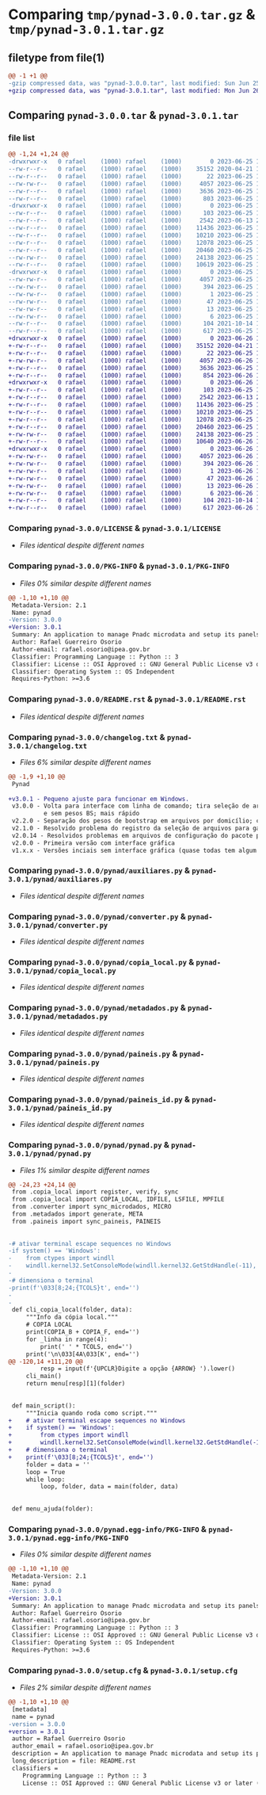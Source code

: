 # Comparing `tmp/pynad-3.0.0.tar.gz` & `tmp/pynad-3.0.1.tar.gz`

## filetype from file(1)

```diff
@@ -1 +1 @@
-gzip compressed data, was "pynad-3.0.0.tar", last modified: Sun Jun 25 14:53:22 2023, max compression
+gzip compressed data, was "pynad-3.0.1.tar", last modified: Mon Jun 26 13:26:07 2023, max compression
```

## Comparing `pynad-3.0.0.tar` & `pynad-3.0.1.tar`

### file list

```diff
@@ -1,24 +1,24 @@
-drwxrwxr-x   0 rafael    (1000) rafael    (1000)        0 2023-06-25 14:53:22.956679 pynad-3.0.0/
--rw-r--r--   0 rafael    (1000) rafael    (1000)    35152 2020-04-21 13:59:39.000000 pynad-3.0.0/LICENSE
--rw-r--r--   0 rafael    (1000) rafael    (1000)       22 2023-06-25 13:22:31.000000 pynad-3.0.0/MANIFEST.in
--rw-rw-r--   0 rafael    (1000) rafael    (1000)     4057 2023-06-25 14:53:22.956679 pynad-3.0.0/PKG-INFO
--rw-r--r--   0 rafael    (1000) rafael    (1000)     3636 2023-06-25 14:51:28.000000 pynad-3.0.0/README.rst
--rw-r--r--   0 rafael    (1000) rafael    (1000)      803 2023-06-25 13:21:18.000000 pynad-3.0.0/changelog.txt
-drwxrwxr-x   0 rafael    (1000) rafael    (1000)        0 2023-06-25 14:53:22.956679 pynad-3.0.0/pynad/
--rw-r--r--   0 rafael    (1000) rafael    (1000)      103 2023-06-25 14:09:36.000000 pynad-3.0.0/pynad/__init__.py
--rw-r--r--   0 rafael    (1000) rafael    (1000)     2542 2023-06-13 23:56:24.000000 pynad-3.0.0/pynad/auxiliares.py
--rw-r--r--   0 rafael    (1000) rafael    (1000)    11436 2023-06-25 14:11:15.000000 pynad-3.0.0/pynad/converter.py
--rw-r--r--   0 rafael    (1000) rafael    (1000)    10210 2023-06-25 14:11:15.000000 pynad-3.0.0/pynad/copia_local.py
--rw-r--r--   0 rafael    (1000) rafael    (1000)    12078 2023-06-25 14:11:15.000000 pynad-3.0.0/pynad/metadados.py
--rw-r--r--   0 rafael    (1000) rafael    (1000)    20460 2023-06-25 14:11:15.000000 pynad-3.0.0/pynad/paineis.py
--rw-rw-r--   0 rafael    (1000) rafael    (1000)    24138 2023-06-25 14:11:15.000000 pynad-3.0.0/pynad/paineis_id.py
--rw-r--r--   0 rafael    (1000) rafael    (1000)    10619 2023-06-25 14:47:47.000000 pynad-3.0.0/pynad/pynad.py
-drwxrwxr-x   0 rafael    (1000) rafael    (1000)        0 2023-06-25 14:53:22.956679 pynad-3.0.0/pynad.egg-info/
--rw-rw-r--   0 rafael    (1000) rafael    (1000)     4057 2023-06-25 14:53:22.000000 pynad-3.0.0/pynad.egg-info/PKG-INFO
--rw-rw-r--   0 rafael    (1000) rafael    (1000)      394 2023-06-25 14:53:22.000000 pynad-3.0.0/pynad.egg-info/SOURCES.txt
--rw-rw-r--   0 rafael    (1000) rafael    (1000)        1 2023-06-25 14:53:22.000000 pynad-3.0.0/pynad.egg-info/dependency_links.txt
--rw-rw-r--   0 rafael    (1000) rafael    (1000)       47 2023-06-25 14:53:22.000000 pynad-3.0.0/pynad.egg-info/entry_points.txt
--rw-rw-r--   0 rafael    (1000) rafael    (1000)       13 2023-06-25 14:53:22.000000 pynad-3.0.0/pynad.egg-info/requires.txt
--rw-rw-r--   0 rafael    (1000) rafael    (1000)        6 2023-06-25 14:53:22.000000 pynad-3.0.0/pynad.egg-info/top_level.txt
--rw-r--r--   0 rafael    (1000) rafael    (1000)      104 2021-10-14 15:54:16.000000 pynad-3.0.0/pyproject.toml
--rw-r--r--   0 rafael    (1000) rafael    (1000)      617 2023-06-25 14:53:22.956679 pynad-3.0.0/setup.cfg
+drwxrwxr-x   0 rafael    (1000) rafael    (1000)        0 2023-06-26 13:26:07.562101 pynad-3.0.1/
+-rw-r--r--   0 rafael    (1000) rafael    (1000)    35152 2020-04-21 13:59:39.000000 pynad-3.0.1/LICENSE
+-rw-r--r--   0 rafael    (1000) rafael    (1000)       22 2023-06-25 13:22:31.000000 pynad-3.0.1/MANIFEST.in
+-rw-rw-r--   0 rafael    (1000) rafael    (1000)     4057 2023-06-26 13:26:07.562101 pynad-3.0.1/PKG-INFO
+-rw-r--r--   0 rafael    (1000) rafael    (1000)     3636 2023-06-25 14:51:28.000000 pynad-3.0.1/README.rst
+-rw-r--r--   0 rafael    (1000) rafael    (1000)      854 2023-06-26 13:25:14.000000 pynad-3.0.1/changelog.txt
+drwxrwxr-x   0 rafael    (1000) rafael    (1000)        0 2023-06-26 13:26:07.562101 pynad-3.0.1/pynad/
+-rw-r--r--   0 rafael    (1000) rafael    (1000)      103 2023-06-25 14:09:36.000000 pynad-3.0.1/pynad/__init__.py
+-rw-r--r--   0 rafael    (1000) rafael    (1000)     2542 2023-06-13 23:56:24.000000 pynad-3.0.1/pynad/auxiliares.py
+-rw-r--r--   0 rafael    (1000) rafael    (1000)    11436 2023-06-25 14:11:15.000000 pynad-3.0.1/pynad/converter.py
+-rw-r--r--   0 rafael    (1000) rafael    (1000)    10210 2023-06-25 14:11:15.000000 pynad-3.0.1/pynad/copia_local.py
+-rw-r--r--   0 rafael    (1000) rafael    (1000)    12078 2023-06-25 14:11:15.000000 pynad-3.0.1/pynad/metadados.py
+-rw-r--r--   0 rafael    (1000) rafael    (1000)    20460 2023-06-25 14:11:15.000000 pynad-3.0.1/pynad/paineis.py
+-rw-rw-r--   0 rafael    (1000) rafael    (1000)    24138 2023-06-25 14:11:15.000000 pynad-3.0.1/pynad/paineis_id.py
+-rw-r--r--   0 rafael    (1000) rafael    (1000)    10640 2023-06-26 13:23:30.000000 pynad-3.0.1/pynad/pynad.py
+drwxrwxr-x   0 rafael    (1000) rafael    (1000)        0 2023-06-26 13:26:07.562101 pynad-3.0.1/pynad.egg-info/
+-rw-rw-r--   0 rafael    (1000) rafael    (1000)     4057 2023-06-26 13:26:07.000000 pynad-3.0.1/pynad.egg-info/PKG-INFO
+-rw-rw-r--   0 rafael    (1000) rafael    (1000)      394 2023-06-26 13:26:07.000000 pynad-3.0.1/pynad.egg-info/SOURCES.txt
+-rw-rw-r--   0 rafael    (1000) rafael    (1000)        1 2023-06-26 13:26:07.000000 pynad-3.0.1/pynad.egg-info/dependency_links.txt
+-rw-rw-r--   0 rafael    (1000) rafael    (1000)       47 2023-06-26 13:26:07.000000 pynad-3.0.1/pynad.egg-info/entry_points.txt
+-rw-rw-r--   0 rafael    (1000) rafael    (1000)       13 2023-06-26 13:26:07.000000 pynad-3.0.1/pynad.egg-info/requires.txt
+-rw-rw-r--   0 rafael    (1000) rafael    (1000)        6 2023-06-26 13:26:07.000000 pynad-3.0.1/pynad.egg-info/top_level.txt
+-rw-r--r--   0 rafael    (1000) rafael    (1000)      104 2021-10-14 15:54:16.000000 pynad-3.0.1/pyproject.toml
+-rw-r--r--   0 rafael    (1000) rafael    (1000)      617 2023-06-26 13:26:07.562101 pynad-3.0.1/setup.cfg
```

### Comparing `pynad-3.0.0/LICENSE` & `pynad-3.0.1/LICENSE`

 * *Files identical despite different names*

### Comparing `pynad-3.0.0/PKG-INFO` & `pynad-3.0.1/PKG-INFO`

 * *Files 0% similar despite different names*

```diff
@@ -1,10 +1,10 @@
 Metadata-Version: 2.1
 Name: pynad
-Version: 3.0.0
+Version: 3.0.1
 Summary: An application to manage Pnadc microdata and setup its panels
 Author: Rafael Guerreiro Osorio
 Author-email: rafael.osorio@ipea.gov.br
 Classifier: Programming Language :: Python :: 3
 Classifier: License :: OSI Approved :: GNU General Public License v3 or later (GPLv3+)
 Classifier: Operating System :: OS Independent
 Requires-Python: >=3.6
```

### Comparing `pynad-3.0.0/README.rst` & `pynad-3.0.1/README.rst`

 * *Files identical despite different names*

### Comparing `pynad-3.0.0/changelog.txt` & `pynad-3.0.1/changelog.txt`

 * *Files 6% similar despite different names*

```diff
@@ -1,9 +1,10 @@
 Pynad
 
+v3.0.1 - Pequeno ajuste para funcionar em Windows.
 v3.0.0 - Volta para interface com linha de comando; tira seleção de arquivos; operações com pyarrow e arquivos parquet; somente arquivo de painel deitado
          e sem pesos BS; mais rápido
 v2.2.0 - Separação dos pesos de bootstrap em arquivos por domicílio; correção do comportamento de seleção de arquivos na árvore - exibe sempre os arquivos remotos, arquivos que existem na cópia local mas não no IBGE não são exibidos
 v2.1.0 - Resolvido problema do registro da seleção de arquivos para garantir que novos arquivos estejam sempre marcados para download
 v2.0.14 - Resolvidos problemas em arquivos de configuração do pacote para download com pip
 v2.0.0 - Primeira versão com interface gráfica
 v1.x.x - Versões inciais sem interface gráfica (quase todas tem algum bug)
```

### Comparing `pynad-3.0.0/pynad/auxiliares.py` & `pynad-3.0.1/pynad/auxiliares.py`

 * *Files identical despite different names*

### Comparing `pynad-3.0.0/pynad/converter.py` & `pynad-3.0.1/pynad/converter.py`

 * *Files identical despite different names*

### Comparing `pynad-3.0.0/pynad/copia_local.py` & `pynad-3.0.1/pynad/copia_local.py`

 * *Files identical despite different names*

### Comparing `pynad-3.0.0/pynad/metadados.py` & `pynad-3.0.1/pynad/metadados.py`

 * *Files identical despite different names*

### Comparing `pynad-3.0.0/pynad/paineis.py` & `pynad-3.0.1/pynad/paineis.py`

 * *Files identical despite different names*

### Comparing `pynad-3.0.0/pynad/paineis_id.py` & `pynad-3.0.1/pynad/paineis_id.py`

 * *Files identical despite different names*

### Comparing `pynad-3.0.0/pynad/pynad.py` & `pynad-3.0.1/pynad/pynad.py`

 * *Files 1% similar despite different names*

```diff
@@ -24,23 +24,14 @@
 from .copia_local import register, verify, sync
 from .copia_local import COPIA_LOCAL, IDFILE, LSFILE, MPFILE
 from .converter import sync_microdados, MICRO
 from .metadados import generate, META
 from .paineis import sync_paineis, PAINEIS
 
 
-# ativar terminal escape sequences no Windows
-if system() == 'Windows':
-    from ctypes import windll
-    windll.kernel32.SetConsoleMode(windll.kernel32.GetStdHandle(-11), 7)
-
-# dimensiona o terminal
-print(f'\033[8;24;{TCOLS}t', end='')
-
-
 def cli_copia_local(folder, data):
     """Info da cópia local."""
     # COPIA LOCAL
     print(COPIA_B + COPIA_F, end='')
     for _linha in range(4):
         print(' ' * TCOLS, end='')
     print('\n\033[4A\033[K', end='')
@@ -120,14 +111,20 @@
         resp = input(f'{UPCLR}Digite a opção {ARROW} ').lower()
     cli_main()
     return menu[resp][1](folder)
 
 
 def main_script():
     """Inicia quando roda como script."""
+    # ativar terminal escape sequences no Windows
+    if system() == 'Windows':
+        from ctypes import windll
+        windll.kernel32.SetConsoleMode(windll.kernel32.GetStdHandle(-11), 7)
+    # dimensiona o terminal
+    print(f'\033[8;24;{TCOLS}t', end='')
     folder = data = ''
     loop = True
     while loop:
         loop, folder, data = main(folder, data)
 
 
 def menu_ajuda(folder):
```

### Comparing `pynad-3.0.0/pynad.egg-info/PKG-INFO` & `pynad-3.0.1/pynad.egg-info/PKG-INFO`

 * *Files 0% similar despite different names*

```diff
@@ -1,10 +1,10 @@
 Metadata-Version: 2.1
 Name: pynad
-Version: 3.0.0
+Version: 3.0.1
 Summary: An application to manage Pnadc microdata and setup its panels
 Author: Rafael Guerreiro Osorio
 Author-email: rafael.osorio@ipea.gov.br
 Classifier: Programming Language :: Python :: 3
 Classifier: License :: OSI Approved :: GNU General Public License v3 or later (GPLv3+)
 Classifier: Operating System :: OS Independent
 Requires-Python: >=3.6
```

### Comparing `pynad-3.0.0/setup.cfg` & `pynad-3.0.1/setup.cfg`

 * *Files 2% similar despite different names*

```diff
@@ -1,10 +1,10 @@
 [metadata]
 name = pynad
-version = 3.0.0
+version = 3.0.1
 author = Rafael Guerreiro Osorio
 author_email = rafael.osorio@ipea.gov.br
 description = An application to manage Pnadc microdata and setup its panels
 long_description = file: README.rst
 classifiers = 
 	Programming Language :: Python :: 3
 	License :: OSI Approved :: GNU General Public License v3 or later (GPLv3+)
```

